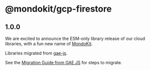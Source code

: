 # @mondokit/gcp-firestore

## 1.0.0

We are excited to announce the ESM-only library release of our cloud libraries, with a fun new name of [MondoKit](https://mondokit.dev/).

Libraries migrated from [gae-js](https://github.com/mondo-mob/gae-js).

See the [Migration Guide from GAE JS](https://mondokit.dev/migration-from-gae-js) for steps to migrate.
